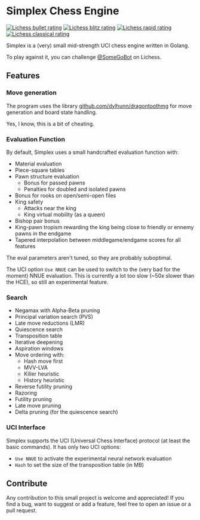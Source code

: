 # Simplex Chess Engine

[![Lichess bullet rating](https://lichess-shield.vercel.app/api?username=somegobot&format=bullet)](https://lichess.org/@/somegobot/perf/bullet)
[![Lichess blitz rating](https://lichess-shield.vercel.app/api?username=somegobot&format=blitz)](https://lichess.org/@/somegobot/perf/blitz)
[![Lichess rapid rating](https://lichess-shield.vercel.app/api?username=somegobot&format=rapid)](https://lichess.org/@/somegobot/perf/rapid)
[![Lichess classical rating](https://lichess-shield.vercel.app/api?username=somegobot&format=classical)](https://lichess.org/@/somegobot/perf/classical)

Simplex is a (very) small mid-strength UCI chess engine written in Golang.

To play against it, you can challenge [@SomeGoBot](lichess.org/@/SomeGoBot) on Lichess.

## Features

### Move generation

The program uses the library [github.com/dylhunn/dragontoothmg](github.com/dylhunn/dragontoothmg)
for move generation and board state handling.

Yes, I know, this is a bit of cheating.

### Evaluation Function

By default, Simplex uses a small handcrafted evaluation function with:

 - Material evaluation
 - Piece-square tables
 - Pawn structure evaluation
     - Bonus for passed pawns
     - Penalties for doubled and isolated pawns
 - Bonus for rooks on open/semi-open files
 - King safety
     - Attacks near the king
     - King virtual mobility (as a queen)
 - Bishop pair bonus
 - King-pawn tropism rewarding the king being close to friendly or ennemy pawns in the endgame
 - Tapered interpolation between middlegame/endgame scores for all features

The eval parameters aren't tuned, so they are probably suboptimal.

The UCI option `Use NNUE` can be used to switch to the (very bad for the moment) NNUE evaluation.
This is currently a lot too slow (~50x slower than the HCE), so still an experimental feature.

### Search

 - Negamax with Alpha-Beta pruning
 - Principal variation search (PVS)
 - Late move reductions (LMR)
 - Quiescence search
 - Transposition table
 - Iterative deepening
 - Aspiration windows
 - Move ordering with:
     - Hash move first
     - MVV-LVA
     - Killer heuristic
     - History heuristic
 - Reverse futility pruning
 - Razoring
 - Futility pruning
 - Late move pruning
 - Delta pruning (for the quiescence search)

### UCI Interface

Simplex supports the UCI (Universal Chess Interface) protocol (at least the basic commands).
It has only two UCI options:

 - `Use NNUE` to activate the experimental neural network evaluation
 - `Hash` to set the size of the transposition table (in MB)


## Contribute

Any contribution to this small project is welcome and appreciated! If you find a bug, want to suggest or add a feature, feel free to open an issue or a pull request.